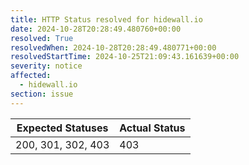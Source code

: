 ```yaml
---
title: HTTP Status resolved for hidewall.io
date: 2024-10-28T20:28:49.480760+00:00
resolved: True
resolvedWhen: 2024-10-28T20:28:49.480771+00:00
resolvedStartTime: 2024-10-25T21:09:43.161639+00:00
severity: notice
affected:
  - hidewall.io
section: issue
---
```


| Expected Statuses | Actual Status  |
|-------------------|----------------|
| 200, 301, 302, 403 | 403 |
